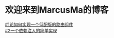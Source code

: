 ﻿# 欢迎来到MarcusMa的博客
 <a href='https://github.com/marcus-ma/myBlog/issues/1'>#1论如何实现一个低配版的路由组件 </a><br>
 <a href='https://github.com/marcus-ma/myBlog/issues/2'>#2一个依赖注入的简单实现</a>
 
